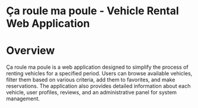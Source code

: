 # Ça roule ma poule - Vehicle Rental Web Application

# Overview

Ça roule ma poule is a web application designed to simplify the process of renting vehicles for a specified period. Users can browse available vehicles, filter them based on various criteria, add them to favorites, and make reservations. The application also provides detailed information about each vehicle, user profiles, reviews, and an administrative panel for system management.
